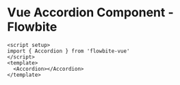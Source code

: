 <script setup>
import AccordionExample from './examples/AccordionExample.vue'
</script>
# Vue Accordion Component - Flowbite

```vue
<script setup>
import { Accordion } from 'flowbite-vue'
</script>
<template>
  <Accordion></Accordion>
</template>
```

<AccordionExample />
